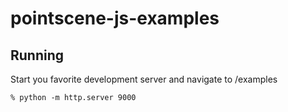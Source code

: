 # pointscene-js-examples
## Running
Start you favorite development server and navigate to /examples
```
% python -m http.server 9000
```
